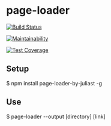 <h1>page-loader</h1>

[![Build Status](https://travis-ci.org/juliastetskaya/project-lvl3-s194.svg?branch=master)](https://travis-ci.org/juliastetskaya/project-lvl3-s194)

[![Maintainability](https://api.codeclimate.com/v1/badges/1cefabb1ee09bb7b593f/maintainability)](https://codeclimate.com/github/juliastetskaya/project-lvl3-s194/maintainability)

[![Test Coverage](https://api.codeclimate.com/v1/badges/1cefabb1ee09bb7b593f/test_coverage)](https://codeclimate.com/github/juliastetskaya/project-lvl3-s194/test_coverage)

<h2>Setup</h2>

<p> $ npm install page-loader-by-juliast -g </p>


<h2>Use</h2>

<p> $ page-loader --output [directory] [link] </p>
